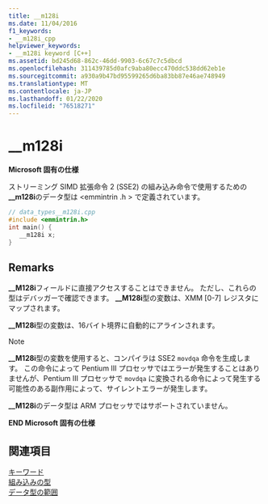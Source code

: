 ```yaml
---
title: __m128i
ms.date: 11/04/2016
f1_keywords:
- __m128i_cpp
helpviewer_keywords:
- __m128i keyword [C++]
ms.assetid: bd245d68-862c-46dd-9903-6c67c7c5dbcd
ms.openlocfilehash: 311439785d0afc9aba80ecc470ddc538dd62eb1e
ms.sourcegitcommit: a930a9b47bd95599265d6ba83bb87e46ae748949
ms.translationtype: MT
ms.contentlocale: ja-JP
ms.lasthandoff: 01/22/2020
ms.locfileid: "76518271"
---
```

# <a name="__m128i"></a>__m128i

**Microsoft 固有の仕様**

ストリーミング SIMD 拡張命令 2 (SSE2) の組み込み命令で使用するための **__m128i**のデータ型は \<emmintrin .h > で定義されています。

```cpp
// data_types__m128i.cpp
#include <emmintrin.h>
int main() {
   __m128i x;
}
```

## <a name="remarks"></a>Remarks

**__M128i**フィールドに直接アクセスすることはできません。 ただし、これらの型はデバッガーで確認できます。 **__M128i**型の変数は、XMM [0-7] レジスタにマップされます。

**__M128i**型の変数は、16バイト境界に自動的にアラインされます。

> [!NOTE]
>  **__M128i**型の変数を使用すると、コンパイラは SSE2 `movdqa` 命令を生成します。 この命令によって Pentium III プロセッサではエラーが発生することはありませんが、Pentium III プロセッサで `movdqa` に変換される命令によって発生する可能性のある副作用によって、サイレントエラーが発生します。

**__M128i**のデータ型は ARM プロセッサではサポートされていません。

**END Microsoft 固有の仕様**

## <a name="see-also"></a>関連項目

[キーワード](../cpp/keywords-cpp.md)<br/>
[組み込みの型](../cpp/fundamental-types-cpp.md)<br/>
[データ型の範囲](../cpp/data-type-ranges.md)
